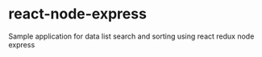 # react-node-express
Sample application for data list search and sorting using react redux node express 
